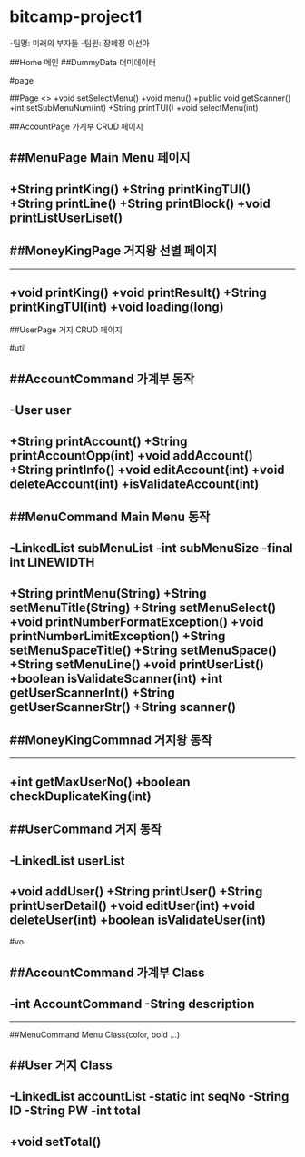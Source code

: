 # bitcamp-project1
-팀명: 미래의 부자들
-팀원: 장혜정 이선아


##Home
메인
##DummyData
더미데이터


#page

##Page
<<interface>>
+void setSelectMenu()
+void menu()
+public void getScanner()
+int setSubMenuNum(int)
+String printTUI()
+void selectMenu(int)

##AccountPage
가계부 CRUD 페이지

##MenuPage
Main Menu 페이지
--------------------------------------
+String printKing()
+String printKingTUI()
+String printLine()
+String printBlock()
+void printListUserLiset()
--------------------------------------

##MoneyKingPage
거지왕 선별 페이지
--------------------------------------
--------------------------------------
+void printKing()
+void printResult()
+String printKingTUI(int)
+void loading(long)
--------------------------------------

##UserPage
거지 CRUD 페이지

#util

##AccountCommand
가계부 동작
--------------------------------------
-User user
--------------------------------------
+String printAccount()
+String printAccountOpp(int)
+void addAccount()
+String printInfo()
+void editAccount(int)
+void deleteAccount(int)
+isValidateAccount(int)
--------------------------------------

##MenuCommand
Main Menu 동작
--------------------------------------
-LinkedList<String> subMenuList
-int subMenuSize
-final int LINEWIDTH
--------------------------------------
+String printMenu(String)
+String setMenuTitle(String)
+String setMenuSelect()
+void printNumberFormatException()
+void printNumberLimitException()
+String setMenuSpaceTitle()
+String setMenuSpace()
+String setMenuLine()
+void printUserList()
+boolean isValidateScanner(int)
+int getUserScannerInt()
+String getUserScannerStr()
+String scanner()
--------------------------------------

##MoneyKingCommnad
거지왕 동작
--------------------------------------
--------------------------------------
+int getMaxUserNo()
+boolean checkDuplicateKing(int)
--------------------------------------

##UserCommand
거지 동작
--------------------------------------
-LinkedList<User> userList
--------------------------------------
+void addUser()
+String printUser()
+String printUserDetail()
+void editUser(int)
+void deleteUser(int)
+boolean isValidateUser(int)
--------------------------------------


#vo

##AccountCommand
가계부 Class
--------------------------------------
-int AccountCommand
-String description
--------------------------------------
--------------------------------------

##MenuCommand
Menu Class(color, bold ...)

##User
거지 Class
--------------------------------------
-LinkedList<Account> accountList
-static int seqNo
-String ID
-String PW
-int total
--------------------------------------
+void setTotal()
--------------------------------------